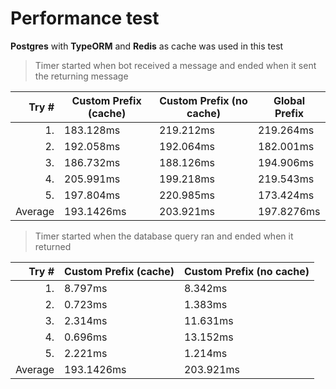 # Performance test

**Postgres** with **TypeORM** and **Redis** as cache was used in this test

> Timer started when bot received a message and ended when it sent the returning message

|   Try # | Custom Prefix (cache) | Custom Prefix (no cache) | Global Prefix |
| ------: | --------------------- | ------------------------ | ------------- |
|      1. | 183.128ms             | 219.212ms                | 219.264ms     |
|      2. | 192.058ms             | 192.064ms                | 182.001ms     |
|      3. | 186.732ms             | 188.126ms                | 194.906ms     |
|      4. | 205.991ms             | 199.218ms                | 219.543ms     |
|      5. | 197.804ms             | 220.985ms                | 173.424ms     |
| Average | 193.1426ms            | 203.921ms                | 197.8276ms    |

> Timer started when the database query ran and ended when it returned

|   Try # | Custom Prefix (cache) | Custom Prefix (no cache) |
| ------: | --------------------- | ------------------------ |
|      1. | 8.797ms               | 8.342ms                  |
|      2. | 0.723ms               | 1.383ms                  |
|      3. | 2.314ms               | 11.631ms                 |
|      4. | 0.696ms               | 13.152ms                 |
|      5. | 2.221ms               | 1.214ms                  |
| Average | 193.1426ms            | 203.921ms                |
